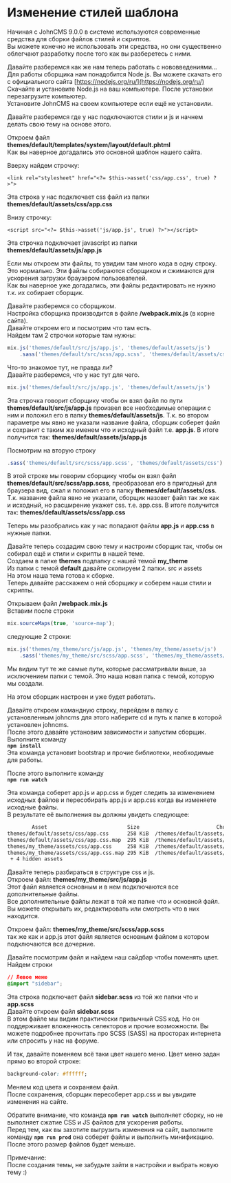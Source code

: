 # Изменение стилей шаблона

Начиная с JohnCMS 9.0.0 в системе используются современные средства для сборки файлов стилей и скриптов.  
Вы можете конечно не использовать эти средства, но они существенно облегчают разработку после того как вы разберетесь с ними.

Давайте разберемся как же нам теперь работать с нововведениями...  
Для работы сборщика нам понадобится Node.js. Вы можете скачать его с официального сайта [https://nodejs.org/ru/](https://nodejs.org/ru/)  
Скачайте и установите Node.js на ваш компьютере. После установки перезагрузите компьютер.  
Установите JohnCMS на своем компьютере если ещё не установили.

Давайте разберемся где у нас подключаются стили и js и начнем делать свою тему на основе этого.

Откроем файл   
**themes/default/templates/system/layout/default.phtml**  
Как вы наверное догадались это основной шаблон нашего сайта.

Вверху найдем строчку:

```markup
<link rel="stylesheet" href="<?= $this->asset('css/app.css', true) ?>">
```

Эта строка у нас подключает css файл из папки **themes/default/assets/css/app.css**

Внизу строчку:

```markup
<script src="<?= $this->asset('js/app.js', true) ?>"></script>
```

Эта строчка подключает javascript из папки **themes/default/assets/js/app.js**

Если мы откроем эти файлы, то увидим там много кода в одну строку. Это нормально. Эти файлы собираются сборщиком и сжимаются для ускорения загрузки браузером пользователей.  
Как вы наверное уже догадались, эти файлы редактировать не нужно т.к. их собирает сборщик.

Давайте разберемся со сборщиком.  
Настройка сборщика производится в файле **/webpack.mix.js** \(в корне сайта\).  
Давайте откроем его и посмотрим что там есть.  
Найдем там 2 строчки которые там нужны:

```javascript
mix.js('themes/default/src/js/app.js', 'themes/default/assets/js')
    .sass('themes/default/src/scss/app.scss', 'themes/default/assets/css')
```

Что-то знакомое тут, не правда ли?  
Давайте разберемся, что у нас тут для чего.

```javascript
mix.js('themes/default/src/js/app.js', 'themes/default/assets/js')
```

Эта строчка говорит сборщику чтобы он взял файл по пути **themes/default/src/js/app.js** произвел все необходимые операции с ним и положил его в папку **themes/default/assets/js**. Т.к. во втором параметре мы явно не указали название файла, сборщик соберет файл и сохранит с таким же именем что и исходный файл т.е. **app.js**. В итоге получится так: **themes/default/assets/js/app.js**

Посмотрим на вторую строку

```javascript
.sass('themes/default/src/scss/app.scss', 'themes/default/assets/css')
```

В этой строке мы говорим сборщику чтобы он взял файл **themes/default/src/scss/app.scss**, преобразовал его в пригодный для браузера вид, сжал и положил его в папку **themes/default/assets/css**. Т.к. название файла явно не указали, сборщик назовет файл так же как и исходный, но расширение укажет css. т.е. app.css. В итоге получится так: **themes/default/assets/css/app.css**

Теперь мы разобрались как у нас попадают файлы **app.js** и **app.css** в нужные папки.

Давайте теперь создадим свою тему и настроим сборщик так, чтобы он собирал ещё и стили и скрипты в нашей теме.  
Создаем в папке **themes** подпапку с нашей темой **my\_theme**  
Из папки с темой **default** давайте скопируем 2 папки. src и assets  
На этом наша тема готова к сборке.  
Теперь давайте расскажем о ней сборщику и соберем наши стили и скрипты.

Открываем файл **/webpack.mix.js**   
Вставим после строки

```javascript
mix.sourceMaps(true, 'source-map');
```

следующие 2 строки:

```javascript
mix.js('themes/my_theme/src/js/app.js', 'themes/my_theme/assets/js')
    .sass('themes/my_theme/src/scss/app.scss', 'themes/my_theme/assets/css');
```

Мы видим тут те же самые пути, которые рассматривали выше, за исключением папки с темой. Это наша новая папка с темой, которую мы создали.

На этом сборщик настроен и уже будет работать.

Давайте откроем командную строку, перейдем в папку с установленным johncms для этого наберите cd и путь к папке в которой установлен johncms.  
После этого давайте установим зависимости и запустим сборщик.  
Выполните команду  
**`npm install`**  
Эта команда установит bootstrap и прочие библиотеки, необходимые для работы.

После этого выполните команду  
**`npm run watch`**

Эта команда соберет app.js и app.css и будет следить за изменением исходных файлов и пересобирать app.js и app.css когда вы изменяете исходные файлы.  
В результате её выполнения вы должны увидеть следующее:

```bash
        Asset                          Size                         Chunks                   Chunk Names
themes/default/assets/css/app.css      258 KiB  /themes/default/assets/js/app  [emitted]        /themes/default/assets/js/app
themes/default/assets/css/app.css.map  295 KiB  /themes/default/assets/js/app  [emitted] [dev]  /themes/default/assets/js/app
themes/my_theme/assets/css/app.css     258 KiB  /themes/default/assets/js/app  [emitted]        /themes/default/assets/js/app
themes/my_theme/assets/css/app.css.map 295 KiB  /themes/default/assets/js/app  [emitted] [dev]  /themes/default/assets/js/app
 + 4 hidden assets
```

Давайте теперь разбираться в структуре css и js.  
Откроем файл: **themes/my\_theme/src/js/app.js**  
Этот файл является основным и в нем подключаются все дополнительные файлы.   
Все дополнительные файлы лежат в той же папке что и основной файл. Вы можете открывать их, редактировать или смотреть что в них находится.

Откроем файл: **themes/my\_theme/src/scss/app.scss**  
так же как и app.js этот файл является основным файлом в котором подключаются все дочерние.

Давайте посмотрим файл и найдем наш сайдбар чтобы поменять цвет.  
Найдем строки

```css
// Левое меню
@import "sidebar";
```

Эта строка подключает файл **sidebar.scss** из той же папки что и **app.scss**  
Давайте откроем файл **sidebar.scss**  
В этом файле мы видим практически привычный CSS код. Но он поддерживает вложенность селекторов и прочие возможности. Вы можете подробнее прочитать про SCSS \(SASS\) на просторах интернета или спросить у нас на форуме.

И так, давайте поменяем всё таки цвет нашего меню. Цвет меню задан прямо во второй строке:

```css
background-color: #ffffff;
```

Меняем код цвета и сохраняем файл.  
После сохранения, сборщик пересоберет app.css и вы увидите изменения на сайте.

Обратите внимание, что команда **`npm run watch`** выполняет сборку, но не выполняет сжатие CSS и JS файлов для ускорения работы.  
Перед тем, как вы захотите выгрузить изменения на сайт, выполните команду **`npm run prod`** она соберет файлы и выполнить минификацию. После этого размер файлов будет меньше.

Примечание:  
После создания темы, не забудьте зайти в настройки и выбрать новую тему :\)

